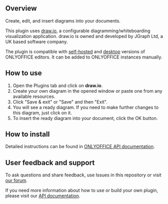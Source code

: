 ## Overview

Create, edit, and insert diagrams into your documents. 

This plugin uses [draw.io](https://github.com/jgraph/drawio), a configurable diagramming/whiteboarding visualization application. draw.io is owned and developed by JGraph Ltd, a UK based software company.

The plugin is compatible with [self-hosted](https://github.com/ONLYOFFICE/DocumentServer) and [desktop](https://github.com/ONLYOFFICE/DesktopEditors) versions of ONLYOFFICE editors. It can be added to ONLYOFFICE instances manually. 

## How to use

1. Open the Plugins tab and click on **draw.io**.
2. Create your own diagram in the opened window or paste one from any available resources.
3. Click "Save & exit" or "Save" and then "Exit".
4. You will see a ready diagram. If you need to make further changes to this diagram, just click on it.
5. To insert the ready diagram into your document, click the OK button. 

## How to install

Detailed instructions can be found in [ONLYOFFICE API documentation](https://api.onlyoffice.com/plugin/installation).

## User feedback and support

To ask questions and share feedback, use Issues in this repository or visit [our forum](https://forum.onlyoffice.com/c/plugins/38).

If you need more information about how to use or build your own plugin, please visit our [API documentation](https://api.onlyoffice.com/plugin/basic).